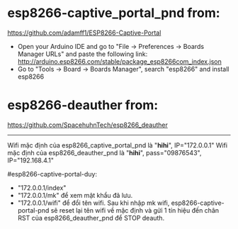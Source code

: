 # esp8266-captive_portal_pnd from:
https://github.com/adamff1/ESP8266-Captive-Portal
  - Open your Arduino IDE and go to "File -> Preferences -> Boards Manager URLs" and paste the following link: http://arduino.esp8266.com/stable/package_esp8266com_index.json
  - Go to "Tools -> Board -> Boards Manager", search "esp8266" and install esp8266
# esp8266-deauther from:
https://github.com/SpacehuhnTech/esp8266_deauther

---------------------------------------------------
Wifi mặc định của esp8266_captive_portal_pnd là "__hihi__", IP="172.0.0.1"
Wifi mặc định của esp8266_deauther_pnd là "__hihi__", pass="09876543", IP="192.168.4.1"

#esp8266-captive-portal-duy:
  + "172.0.0.1/index"
  + "172.0.0.1/mk" để xem mật khẩu đã lưu.
  + "172.0.0.1/wifi" để đổi tên wifi.
 Sau khi nhập mk wifi, esp8266-captive-portal-pnd sẽ reset lại tên wifi về mặc định và gửi 1 tín hiệu đến chân RST của esp8266_deauther_pnd để STOP deauth.

